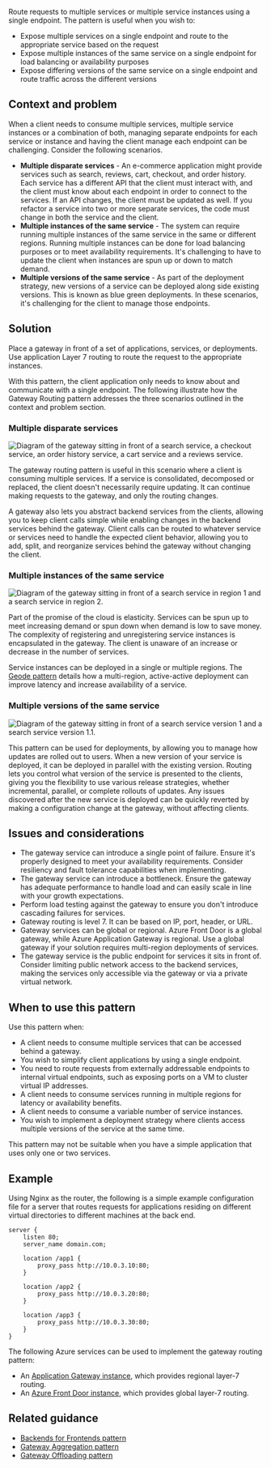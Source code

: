 Route requests to multiple services or multiple service instances using a single endpoint. The pattern is useful when you wish to:

- Expose multiple services on a single endpoint and route to the appropriate service based on the request
- Expose multiple instances of the same service on a single endpoint for load balancing or availability purposes
- Expose differing versions of the same service on a single endpoint and route traffic across the different versions

## Context and problem

When a client needs to consume multiple services, multiple service instances or a combination of both, managing separate endpoints for each service or instance and having the client manage each endpoint can be challenging. Consider the following scenarios.

- **Multiple disparate services** - An e-commerce application might provide services such as search, reviews, cart, checkout, and order history. Each service has a different API that the client must interact with, and the client must know about each endpoint in order to connect to the services. If an API changes, the client must be updated as well. If you refactor a service into two or more separate services, the code must change in both the service and the client.
- **Multiple instances of the same service** - The system can require running multiple instances of the same service in the same or different regions. Running multiple instances can be done for load balancing purposes or to meet availability requirements. It's challenging to have to update the client when instances are spun up or down to match demand.
- **Multiple versions of the same service** - As part of the deployment strategy, new versions of a service can be deployed along side existing versions. This is known as blue green deployments. In these scenarios, it's challenging for the client to manage those endpoints.

## Solution

Place a gateway in front of a set of applications, services, or deployments. Use application Layer 7 routing to route the request to the appropriate instances.

With this pattern, the client application only needs to know about and communicate with a single endpoint. The following illustrate how the Gateway Routing pattern addresses the three scenarios outlined in the context and problem section.

### Multiple disparate services

![Diagram of the gateway sitting in front of a search service, a checkout service, an order history service, a cart service and a reviews service.](./_images/gateway-multiple-services.png)

The gateway routing pattern is useful in this scenario where a client is consuming multiple services. If a service is consolidated, decomposed or replaced, the client doesn't necessarily require updating. It can continue making requests to the gateway, and only the routing changes.

A gateway also lets you abstract backend services from the clients, allowing you to keep client calls simple while enabling changes in the backend services behind the gateway. Client calls can be routed to whatever service or services need to handle the expected client behavior, allowing you to add, split, and reorganize services behind the gateway without changing the client.

### Multiple instances of the same service

![Diagram of the gateway sitting in front of a search service in region 1 and a search service in region 2.](./_images/gateway-multiple-regions.png)

Part of the promise of the cloud is elasticity. Services can be spun up to meet increasing demand or spun down when demand is low to save money. The complexity of registering and unregistering service instances is encapsulated in the gateway. The client is unaware of an increase or decrease in the number of services.

Service instances can be deployed in a single or multiple regions. The [Geode pattern](./geodes.yml) details how a multi-region, active-active deployment can improve latency and increase availability of a service.

### Multiple versions of the same service

![Diagram of the gateway sitting in front of a search service version 1 and a search service version 1.1.](./_images/gateway-multiple-versions.png)

This pattern can be used for deployments, by allowing you to manage how updates are rolled out to users. When a new version of your service is deployed, it can be deployed in parallel with the existing version. Routing lets you control what version of the service is presented to the clients, giving you the flexibility to use various release strategies, whether incremental, parallel, or complete rollouts of updates. Any issues discovered after the new service is deployed can be quickly reverted by making a configuration change at the gateway, without affecting clients.

## Issues and considerations

- The gateway service can introduce a single point of failure. Ensure it's properly designed to meet your availability requirements. Consider resiliency and fault tolerance capabilities when implementing.
- The gateway service can introduce a bottleneck. Ensure the gateway has adequate performance to handle load and can easily scale in line with your growth expectations.
- Perform load testing against the gateway to ensure you don't introduce cascading failures for services.
- Gateway routing is level 7. It can be based on IP, port, header, or URL.
- Gateway services can be global or regional. Azure Front Door is a global gateway, while Azure Application Gateway is regional. Use a global gateway if your solution requires multi-region deployments of services.
- The gateway service is the public endpoint for services it sits in front of. Consider limiting public network access to the backend services, making the services only accessible via the gateway or via a private virtual network.

## When to use this pattern

Use this pattern when:

- A client needs to consume multiple services that can be accessed behind a gateway.
- You wish to simplify client applications by using a single endpoint.
- You need to route requests from externally addressable endpoints to internal virtual endpoints, such as exposing ports on a VM to cluster virtual IP addresses.
- A client needs to consume services running in multiple regions for latency or availability benefits.
- A client needs to consume a variable number of service instances.
- You wish to implement a deployment strategy where clients access multiple versions of the service at the same time.

This pattern may not be suitable when you have a simple application that uses only one or two services.

## Example

Using Nginx as the router, the following is a simple example configuration file for a server that routes requests for applications residing on different virtual directories to different machines at the back end.

```console
server {
    listen 80;
    server_name domain.com;

    location /app1 {
        proxy_pass http://10.0.3.10:80;
    }

    location /app2 {
        proxy_pass http://10.0.3.20:80;
    }

    location /app3 {
        proxy_pass http://10.0.3.30:80;
    }
}
```

The following Azure services can be used to implement the gateway routing pattern:

- An [Application Gateway instance](/azure/application-gateway/tutorial-multiple-sites-cli), which provides regional layer-7 routing.
- An [Azure Front Door instance](/azure/frontdoor), which provides global layer-7 routing.

## Related guidance

- [Backends for Frontends pattern](./backends-for-frontends.yml)
- [Gateway Aggregation pattern](./gateway-aggregation.yml)
- [Gateway Offloading pattern](./gateway-offloading.yml)
